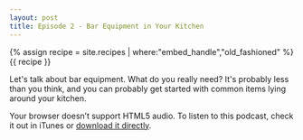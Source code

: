 ```yaml
---
layout: post
title: Episode 2 - Bar Equipment in Your Kitchen
---
```


{% assign recipe = site.recipes | where:"embed_handle","old_fashioned" %}
{{ recipe }}

Let's talk about bar equipment. What do you really need? It's probably less than you think, and you can probably get started with common items lying around your kitchen.

<amp-audio width="auto"
  height="50"
  src="//traffic.libsyn.com/homebartips/Episode02.mp3">
  <div fallback>
    <p>Your browser doesn’t support HTML5 audio. To listen to this podcast, check it out in iTunes or <a href="//traffic.libsyn.com/homebartips/Episode02.mp3">download it directly</a>.</p>
  </div>
</amp-audio>


